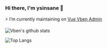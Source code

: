 ### Hi there, I'm ysinsane 👋

 ⚡  I’m currently maintaining on [Vue Vben Admin](https://github.com/anncwb/vue-vben-admin)


<!-- <img align="right" src="https://github-readme-stats.vercel.app/api?username=ysinsane&show_icons=true&theme=ts" /> -->



![Vben's github stats](https://github-readme-stats.vercel.app/api?username=ysinsane&show_icons=true&theme=vue)

![Top Langs](https://github-readme-stats.vercel.app/api/top-langs/?username=ysinsane)
<!--
- 🔭 I’m currently working on ...
- 🌱 I’m currently learning ...
- 👯 I’m looking to collaborate on ...
- 🤔 I’m looking for help with ...
- 💬 Ask me about ...
- 📫 How to reach me: ...
- 😄 Pronouns: ...
- ⚡ Fun fact: ...
-->
